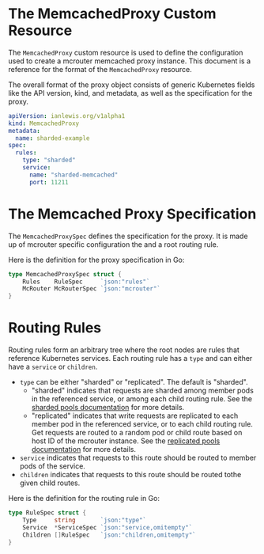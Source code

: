 # The MemcachedProxy Custom Resource

The `MemcachedProxy` custom resource is used to define the configuration used
to create a mcrouter memcached proxy instance. This document is a reference for
the format of the `MemcachedProxy` resource.

The overall format of the proxy object consists of generic Kubernetes fields like the API version, kind, and metadata, as well as the specification for the proxy.

[embedmd]:# (sharded-example.yaml yaml /apiVersion/ $)
```yaml
apiVersion: ianlewis.org/v1alpha1
kind: MemcachedProxy
metadata:
  name: sharded-example
spec:
  rules:
    type: "sharded"
    service:
      name: "sharded-memcached"
      port: 11211
```

# The Memcached Proxy Specification

The `MemcachedProxySpec` defines the specification for the proxy. It is made up
of mcrouter specific configuration the and a root routing rule.

Here is the definition for the proxy specification in Go:

[embedmd]:# (../pkg/apis/ianlewis.org/v1alpha1/types.go go /type MemcachedProxySpec struct/ /}/)
```go
type MemcachedProxySpec struct {
	Rules    RuleSpec     `json:"rules"`
	McRouter McRouterSpec `json:"mcrouter"`
}
```

[//]: # (TODO: Doc for the mcrouter config specifcation)

# Routing Rules

Routing rules form an arbitrary tree where the root nodes are rules that reference Kubernetes services. Each routing rule has a `type` and can either have a `service` or `children`.

* `type` can be either "sharded" or "replicated". The default is "sharded". 
  * "sharded" indicates that requests are sharded among member pods in the referenced service, or among each child routing rule. See the [sharded pools documentation](sharded-pools.md) for more details.
  * "replicated" indicates that write requests are replicated to each member pod in the referenced service, or to each child routing rule. Get requests are routed to a random pod or child route based on host ID of the mcrouter instance. See the [replicated pools documentation](replicated-pools.md) for more details.
* `service` indicates that requests to this route should be routed to member pods of the service.
* `children` indicates that requests to this route should be routed tothe given child routes.

Here is the definition for the routing rule in Go:

[embedmd]:# (../pkg/apis/ianlewis.org/v1alpha1/types.go go /type RuleSpec struct/ /}/)
```go
type RuleSpec struct {
	Type     string       `json:"type"`
	Service  *ServiceSpec `json:"service,omitempty"`
	Children []RuleSpec   `json:"children,omitempty"`
}
```

[//]: # (TODO: Documentation for the MemcachedProxy status object)

